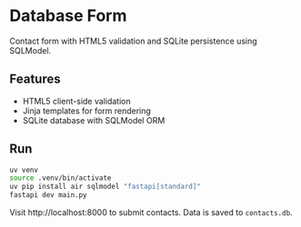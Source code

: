 # Database Form

Contact form with HTML5 validation and SQLite persistence using SQLModel.

## Features

- HTML5 client-side validation
- Jinja templates for form rendering
- SQLite database with SQLModel ORM

## Run

```bash
uv venv
source .venv/bin/activate
uv pip install air sqlmodel "fastapi[standard]"
fastapi dev main.py
```

Visit http://localhost:8000 to submit contacts. Data is saved to `contacts.db`.
